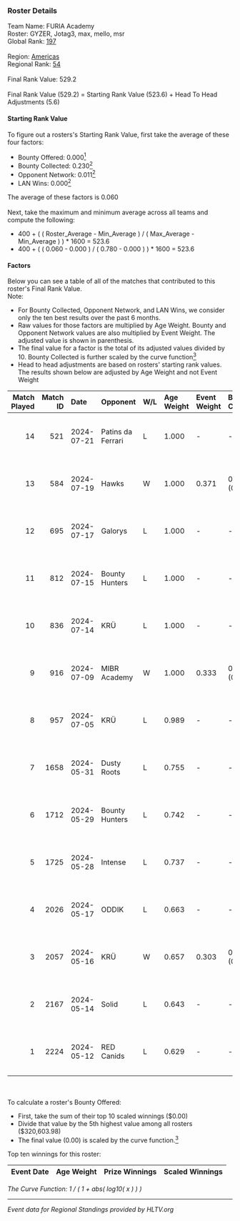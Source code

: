### Roster Details<br />
Team Name: FURIA Academy<br />
Roster: GYZER, Jotag3, max, mello, msr<br />
Global Rank: [197](../standings_global.md)<br />
<br />
Region: [Americas]( ../standings_americas.md)<br />
Regional Rank: [54]( ../standings_americas.md)<br />
<br />
Final Rank Value:  529.2<br />
<br />
Final Rank Value (529.2) = Starting Rank Value (523.6) + Head To Head Adjustments (5.6)<br />

#### Starting Rank Value<br />
To figure out a rosters's Starting Rank Value, first take the average of these four factors:<br />
- Bounty Offered: 0.000[<sup>1</sup>](#table2)
- Bounty Collected: 0.230[<sup>2</sup>](#table1)
- Opponent Network: 0.011[<sup>2</sup>](#table1)
- LAN Wins: 0.000[<sup>2</sup>](#table1)

The average of these factors is 0.060<br />
<br />
Next, take the maximum and minimum average across all teams and compute the following:<br />
- 400 + ( ( Roster_Average - Min_Average ) / ( Max_Average - Min_Average ) ) * 1600 = 523.6
- 400 + ( ( 0.060 - 0.000 ) / ( 0.780 - 0.000 ) ) * 1600 = 523.6


#### Factors<br />
Below you can see a table of all of the matches that contributed to this roster's Final Rank Value.<br />
Note:<br />

- For Bounty Collected, Opponent Network, and LAN Wins, we consider only the ten best results over the past 6 months.
- Raw values for those factors are multiplied by Age Weight. Bounty and Opponent Network values are also multiplied by Event Weight. The adjusted value is shown in parenthesis.
- The final value for a factor is the total of its adjusted values divided by 10. Bounty Collected is further scaled by the curve function[<sup>3</sup>](#curveFunction)
- Head to head adjustments are based on rosters' starting rank values. The results shown below are adjusted by Age Weight and not Event Weight
<span id="table1"></span><br />


| Match Played | Match ID | Date       | Opponent          | W/L | Age Weight | Event Weight | Bounty Collected | Opponent Network | LAN Wins  | H2H Adj. | Roster                                   |
| -: | -: | :- | :- | :- | :- | :- | :- | :- | :- | -: | :- |
|           14 |      521 | 2024-07-21 | Patins da Ferrari | L   | 1.000      | -            | -                | -                | -         |    -5.96 | GYZER, Jotag3, max, mello, msr           |
|           13 |      584 | 2024-07-19 | Hawks             | W   | 1.000      | 0.371        | 0.000 (0.000)    | 0.029 (0.011)    | 0 (0.000) |    15.41 | GYZER, Jotag3, max, mello, msr           |
|           12 |      695 | 2024-07-17 | Galorys           | L   | 1.000      | -            | -                | -                | -         |    -5.02 | Bruninho, GYZER, Jotag3, max, mello      |
|           11 |      812 | 2024-07-15 | Bounty Hunters    | L   | 1.000      | -            | -                | -                | -         |    -2.39 | GYZER, Jotag3, max, mello, souz4h        |
|           10 |      836 | 2024-07-14 | KRÜ               | L   | 1.000      | -            | -                | -                | -         |    -3.99 | GYZER, Jotag3, max, mello, souz4h        |
|            9 |      916 | 2024-07-09 | MIBR Academy      | W   | 1.000      | 0.333        | 0.000 (0.000)    | 0.000 (0.000)    | 0 (0.000) |    10.11 | GYZER, Jotag3, max, mello, souz4h        |
|            8 |      957 | 2024-07-05 | KRÜ               | L   | 0.989      | -            | -                | -                | -         |    -4.03 | GYZER, Jotag3, max, mello, souz4h        |
|            7 |     1658 | 2024-05-31 | Dusty Roots       | L   | 0.755      | -            | -                | -                | -         |    -3.67 | Bruninho, cerolzin, GYZER, Jotag3, mello |
|            6 |     1712 | 2024-05-29 | Bounty Hunters    | L   | 0.742      | -            | -                | -                | -         |    -2.80 | Bruninho, cerolzin, GYZER, Jotag3, mello |
|            5 |     1725 | 2024-05-28 | Intense           | L   | 0.737      | -            | -                | -                | -         |    -5.56 | Bruninho, cerolzin, GYZER, Jotag3, mello |
|            4 |     2026 | 2024-05-17 | ODDIK             | L   | 0.663      | -            | -                | -                | -         |    -1.83 | Bruninho, cerolzin, GYZER, Jotag3, mello |
|            3 |     2057 | 2024-05-16 | KRÜ               | W   | 0.657      | 0.303        | 0.023 (0.005)    | 0.489 (0.097)    | 0 (0.000) |    18.40 | Bruninho, cerolzin, GYZER, Jotag3, mello |
|            2 |     2167 | 2024-05-14 | Solid             | L   | 0.643      | -            | -                | -                | -         |    -2.36 | Bruninho, cerolzin, GYZER, Jotag3, mello |
|            1 |     2224 | 2024-05-12 | RED Canids        | L   | 0.629      | -            | -                | -                | -         |    -0.76 | Bruninho, cerolzin, GYZER, Jotag3, mello |

<br />
<span id="table2"></span><br />
To calculate a roster's Bounty Offered:<br />

- First, take the sum of their top 10 scaled winnings ($0.00)
- Divide that value by the 5th highest value among all rosters ($320,603.98)
- The final value (0.00) is scaled by the curve function.[<sup>3</sup>](#curveFunction)

Top ten winnings for this roster:<br />

| Event Date | Age Weight | Prize Winnings | Scaled Winnings |
| :- | -: | :- | :- |


<span id="curveFunction"></span>_The Curve Function: 1 / ( 1 + abs( log10( x ) ) )_<br />

---
_Event data for Regional Standings provided by HLTV.org_<br />
